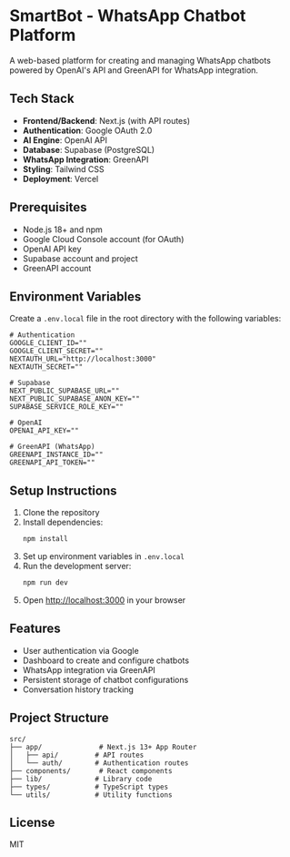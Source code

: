 # SmartBot - WhatsApp Chatbot Platform

A web-based platform for creating and managing WhatsApp chatbots powered by OpenAI's API and GreenAPI for WhatsApp integration.

## Tech Stack

- **Frontend/Backend**: Next.js (with API routes)
- **Authentication**: Google OAuth 2.0
- **AI Engine**: OpenAI API
- **Database**: Supabase (PostgreSQL)
- **WhatsApp Integration**: GreenAPI
- **Styling**: Tailwind CSS
- **Deployment**: Vercel

## Prerequisites

- Node.js 18+ and npm
- Google Cloud Console account (for OAuth)
- OpenAI API key
- Supabase account and project
- GreenAPI account

## Environment Variables

Create a `.env.local` file in the root directory with the following variables:

```env
# Authentication
GOOGLE_CLIENT_ID=""
GOOGLE_CLIENT_SECRET=""
NEXTAUTH_URL="http://localhost:3000"
NEXTAUTH_SECRET=""

# Supabase
NEXT_PUBLIC_SUPABASE_URL=""
NEXT_PUBLIC_SUPABASE_ANON_KEY=""
SUPABASE_SERVICE_ROLE_KEY=""

# OpenAI
OPENAI_API_KEY=""

# GreenAPI (WhatsApp)
GREENAPI_INSTANCE_ID=""
GREENAPI_API_TOKEN=""
```

## Setup Instructions

1. Clone the repository
2. Install dependencies:
   ```bash
   npm install
   ```
3. Set up environment variables in `.env.local`
4. Run the development server:
   ```bash
   npm run dev
   ```
5. Open [http://localhost:3000](http://localhost:3000) in your browser

## Features

- User authentication via Google
- Dashboard to create and configure chatbots
- WhatsApp integration via GreenAPI
- Persistent storage of chatbot configurations
- Conversation history tracking

## Project Structure

```
src/
├── app/              # Next.js 13+ App Router
│   ├── api/         # API routes
│   └── auth/        # Authentication routes
├── components/       # React components
├── lib/             # Library code
├── types/           # TypeScript types
└── utils/           # Utility functions
```

## License

MIT
